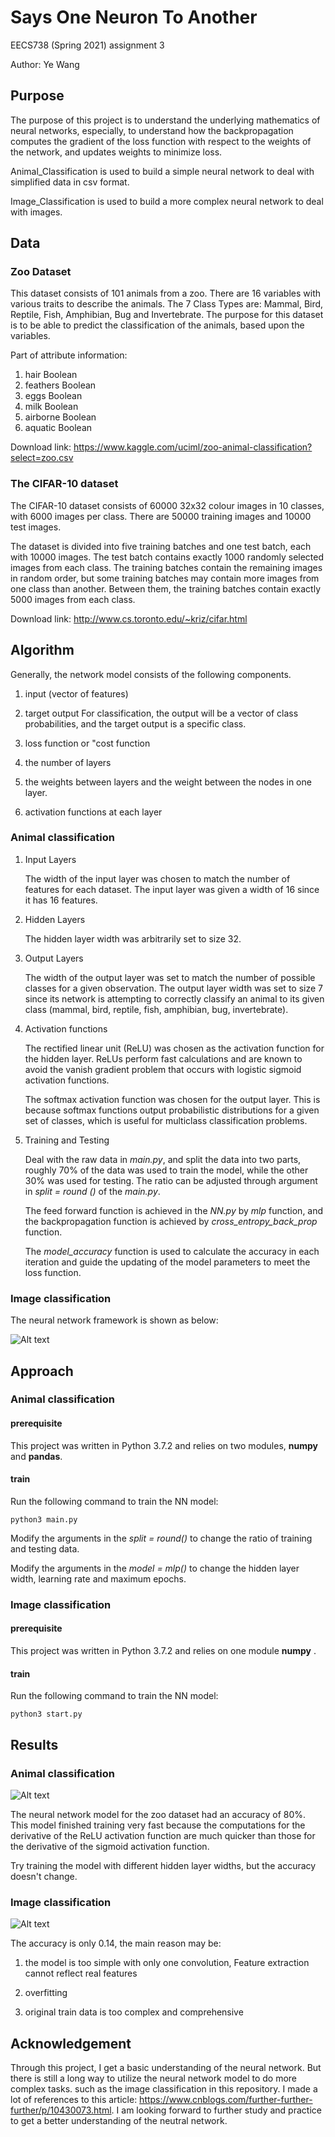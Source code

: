 # Says One Neuron To Another

  EECS738 (Spring 2021) assignment 3

  Author: Ye Wang

## Purpose

The purpose of this project is to understand the underlying mathematics of neural networks, especially, to understand how the backpropagation computes the gradient of the loss function with respect to the weights of the network, and updates weights to minimize loss.

Animal_Classification is used to build a simple neural network to deal with simplified data in csv format. 

Image_Classification is used to build a more complex neural network to deal with images. 

## Data

### Zoo Dataset

This dataset consists of 101 animals from a zoo. There are 16 variables with various traits to describe the animals. The 7 Class Types are: Mammal, Bird, Reptile, Fish, Amphibian, Bug and Invertebrate. The purpose for this dataset is to be able to predict the classification of the animals, based upon the variables.

Part of attribute information:

1.	hair Boolean
2.	feathers Boolean
3.	eggs Boolean
4.	milk Boolean
5.	airborne Boolean
6.	aquatic Boolean

Download link: https://www.kaggle.com/uciml/zoo-animal-classification?select=zoo.csv

### The CIFAR-10 dataset

The CIFAR-10 dataset consists of 60000 32x32 colour images in 10 classes, with 6000 images per class. There are 50000 training images and 10000 test images.

The dataset is divided into five training batches and one test batch, each with 10000 images. The test batch contains exactly 1000 randomly selected images from each class. The training batches contain the remaining images in random order, but some training batches may contain more images from one class than another. Between them, the training batches contain exactly 5000 images from each class.

Download link: http://www.cs.toronto.edu/~kriz/cifar.html

## Algorithm


Generally, the network model consists of the following components.

 1. input (vector of features)
 
 2. target output
   For classification, the output will be a vector of class probabilities, and the target output is a specific class.
   
 3. loss function or "cost function
 
 4. the number of layers
 
 5. the weights between layers and the weight between the nodes in one layer.
 
 6. activation functions at each layer


### Animal classification


1. Input Layers

    The width of the input layer was chosen to match the number of features for each dataset. The input layer was given a width of 16 since it has 16 features.

2. Hidden Layers

    The hidden layer width was arbitrarily set to size 32.

3. Output Layers

    The width of the output layer was set to match the number of possible classes for a given observation. The output layer width was set to size 7 since its network is attempting to correctly classify an animal to its given class (mammal, bird, reptile, fish, amphibian, bug, invertebrate). 

4. Activation functions

    The rectified linear unit (ReLU) was chosen as the activation function for the hidden layer. ReLUs perform fast calculations and are known to avoid the vanish gradient problem that occurs with logistic sigmoid activation functions.
  
    The softmax activation function was chosen for the output layer. This is because softmax functions output probabilistic distributions for a given set of classes, which is useful for multiclass classification problems.

5. Training and Testing

    Deal with the raw data in _main.py_, and split the data into two parts, roughly 70% of the data was used to train the model, while the other 30% was used for testing. The ratio can be adjusted through argument in _split = round ()_ of the _main.py_.
  
    The feed forward function is achieved in the _NN.py_ by _mlp_ function, and the backpropagation function is achieved by _cross_entropy_back_prop_ function.
  
    The _model_accuracy_ function is used to calculate the accuracy in each iteration and guide the updating of the model parameters to meet the loss function.
  

### Image classification

The neural network framework is shown as below:

![Alt text](https://github.com/yeah61/Says-One-Neuron-to-Another/blob/main/Image_Classification/model%20framework.png)

## Approach

### Animal classification

#### prerequisite

   This project was written in Python 3.7.2 and relies on two modules, **numpy** and **pandas**.

#### train 

   Run the following command to train the NN model:

```
python3 main.py
```

   Modify the arguments in the _split = round()_ to change the ratio of training and testing data.

   Modify the arguments in the _model = mlp()_ to change the hidden layer width, learning rate and maximum epochs.

### Image classification

#### prerequisite

   This project was written in Python 3.7.2 and relies on one module **numpy** .

#### train 

   Run the following command to train the NN model:

```
python3 start.py
```
## Results

### Animal classification

![Alt text](https://github.com/yeah61/Says-One-Neuron-to-Another/blob/main/Animal_Classification/animal_classification_result.png)

The neural network model for the zoo dataset had an accuracy of 80%. This model finished training very fast because the computations for the derivative of the ReLU activation function are much quicker than those for the derivative of the sigmoid activation function.

Try training the model with different hidden layer widths, but the accuracy doesn't change.

### Image classification

![Alt text](https://github.com/yeah61/Says-One-Neuron-to-Another/blob/main/Image_Classification/Image_classification_result.png)

The accuracy is only 0.14, the main reason may be: 

1. the model is too simple with only one convolution, Feature extraction cannot reflect real features

2. overfitting

3. original train data is too complex and comprehensive

## Acknowledgement

Through this project, I get a basic understanding of the neural network. But there is still a long way to utilize the neural network model to do more complex tasks.
such as the image classification in this repository. I made a lot of references to this article: 
https://www.cnblogs.com/further-further-further/p/10430073.html. I am looking forward to further study and practice to get a better understanding of the neutral network.
